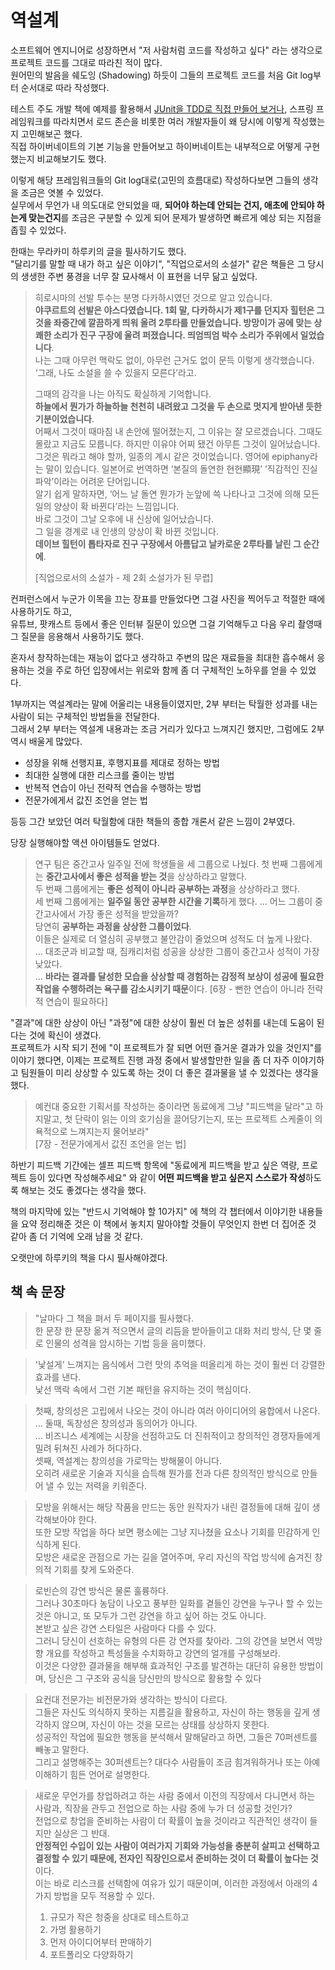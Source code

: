 # 역설계

소프트웨어 엔지니어로 성장하면서 "저 사람처럼 코드를 작성하고 싶다" 라는 생각으로 프로젝트 코드를 그대로 따라친 적이 많다.  
원어민의 발음을 쉐도잉 (Shadowing) 하듯이 그들의 프로젝트 코드를 처음 Git log부터 순서대로 따라 작성했다.  

테스트 주도 개발 책에 예제를 활용해서 [JUnit을 TDD로 직접 만들어 보거나](https://jojoldu.tistory.com/231), 스프링 프레임워크를 따라치면서 로드 존슨을 비롯한 여러 개발자들이 왜 당시에 이렇게 작성했는지 고민해보곤 했다.  
직접 하이버네이트의 기본 기능을 만들어보고 하이버네이트는 내부적으로 어떻게 구현했는지 비교해보기도 했다.  
  
이렇게 해당 프레임워크들의 Git log대로(고민의 흐름대로) 작성하다보면 그들의 생각을 조금은 엿볼 수 있었다.  
실무에서 무언가 내 의도대로 안되었을 때, **되어야 하는데 안되는 건지, 애초에 안되야 하는게 맞는건지**를 조금은 구분할 수 있게 되어 문제가 발생하면 빠르게 예상 되는 지점을 좁힐 수 있었다.  
  
한때는 무라카미 하루키의 글을 필사하기도 했다.  
"달리기를 말할 때 내가 하고 싶은 이야기", "직업으로서의 소설가" 같은 책들은 그 당시의 생생한 주변 풍경을 너무 잘 묘사해서 이 표현을 너무 닮고 싶었다.  

> 히로시마의 선발 투수는 분명 다카하시였던 것으로 알고 있습니다.  
> **야쿠르트의 선발은 야스다였습니다. 1회 말, 다카하시가 제1구를 던지자 힐턴은 그것을 좌중간에 깔끔하게 띄워 올려 2루타를 만들었습니다. 방망이가 공에 맞는 상쾌한 소리가 진구 구장에 울려 퍼졌습니다. 띄엄띄엄 박수 소리가 주위에서 일었습니다**.  
> 나는 그때 아무런 맥락도 없이, 아무런 근거도 없이 문득 이렇게 생각했습니다.  
> ‘그래, 나도 소설을 쓸 수 있을지 모른다’라고.  
> 
> 그때의 감각을 나는 아직도 확실하게 기억합니다.  
> **하늘에서 뭔가가 하늘하늘 천천히 내려왔고 그것을 두 손으로 멋지게 받아낸 듯한 기분이었습니다**.  
> 어째서 그것이 때마침 내 손안에 떨어졌는지, 그 이유는 잘 모르겠습니다. 그때도 몰랐고 지금도 모릅니다. 하지만 이유야 어찌 됐건 아무튼 그것이 일어났습니다.  
> 그것은 뭐라고 해야 할까, 일종의 계시 같은 것이었습니다. 영어에 epiphany라는 말이 있습니다. 일본어로 번역하면 ‘본질의 돌연한 현현顯現’ ‘직감적인 진실 파악’이라는 어려운 단어입니다.  
> 알기 쉽게 말하자면, ‘어느 날 돌연 뭔가가 눈앞에 쓱 나타나고 그것에 의해 모든 일의 양상이 확 바뀐다’라는 느낌입니다.  
> 바로 그것이 그날 오후에 내 신상에 일어났습니다.  
> 그 일을 경계로 내 인생의 양상이 확 바뀐 것입니다.  
> **데이브 힐턴이 톱타자로 진구 구장에서 아름답고 날카로운 2루타를 날린 그 순간에**.
> 
> [직업으로서의 소설가 - 제 2회 소설가가 된 무렵]

컨퍼런스에서 누군가 이목을 끄는 장표를 만들었다면 그걸 사진을 찍어두고 적절한 때에 사용하기도 하고,  
유튜브, 팟캐스트 등에서 좋은 인터뷰 질문이 있으면 그걸 기억해두고 다음 우리 촬영때 그 질문을 응용해서 사용하기도 했다.  
  
혼자서 창작하는데는 재능이 없다고 생각하고 주변의 많은 재료들을 최대한 흡수해서 응용하는 것을 주로 하던 입장에서는 위로와 함께 좀 더 구체적인 노하우를 얻을 수 있었다.  
  
1부까지는 역설계라는 말에 어울리는 내용들이였지만, 2부 부터는 탁월한 성과를 내는 사람이 되는 구체적인 방법들을 전달한다.  
그래서 2부 부터는 역설계 내용과는 조금 거리가 있다고 느껴지긴 했지만, 그럼에도 2부 역시 배울게 많았다.  

- 성장을 위해 선행지표, 후행지표를 제대로 정하는 방법
- 최대한 실행에 대한 리스크를 줄이는 방법
- 반복적 연습이 아닌 전략적 연습을 수행하는 방법
- 전문가에게서 값진 조언을 얻는 법

등등 그간 보았던 여러 탁월함에 대한 책들의 종합 개론서 같은 느낌이 2부였다.  

당장 실행해야할 액션 아이템들도 얻었다.

> 연구 팀은 중간고사 일주일 전에 학생들을 세 그룹으로 나눴다.
> 첫 번째 그룹에게는 **중간고사에서 좋은 성적을 받는 것**을 상상하라고 말했다.  
> 두 번째 그룹에게는 **좋은 성적이 아니라 공부하는 과정**을 상상하라고 했다.  
> 세 번째 그룹에게는 **일주일 동안 공부한 시간을 기록**하게 했다.
> ...
> 어느 그룹이 중간고사에서 가장 좋은 성적을 받았을까?  
> 당연히 **공부하는 과정을 상상한 그룹이었다**.  
> 이들은 실제로 더 열심히 공부했고 불안감이 줄었으며 성적도 더 높게 나왔다.  
> ...
> 대조군과 비교할 때, 짐캐리처럼 성공을 상상한 그룹이 중간고사 성적이 가장 낮았다.  
> ...
> **바라는 결과를 달성한 모습을 상상할 때 경험하는 감정적 보상이 성공에 필요한 작업을 수행하려는 욕구를 감소시키기 때문**이다.
> [6장 - 뻔한 연습이 아니라 전략적 연습이 필요하다]

"결과"에 대한 상상이 아닌 "과정"에 대한 상상이 훨씬 더 높은 성취를 내는데 도움이 된다는 것에 확신이 생겼다.  
프로젝트가 시작 되기 전에 "이 프로젝트가 잘 되면 어떤 즐거운 결과가 있을 것인지"를 이야기 했다면, 이제는 프로젝트 진행 과정 중에서 발생할만한 일을 좀 더 자주 이야기하고 팀원들이 미리 상상할 수 있도록 하는 것이 더 좋은 결과물을 낼 수 있겠다는 생각을 했다.

> 예컨대 중요한 기획서를 작성하는 중이라면 동료에게 그냥 "피드백을 달라"고 하지말고, 첫 단락이 읽는 이의 호기심을 끌어당기는지, 또는 프로젝트 스케줄이 의욕적으로 느껴지는지 물어보라"  
> [7장 - 전문가에게서 값진 조언을 얻는 법]

하반기 피드백 기간에는 셀프 피드백 항목에 "동료에게 피드백을 받고 싶은 역량, 프로젝트 등이 있다면 작성해주세요" 와 같이 **어떤 피드백을 받고 싶은지 스스로가 작성**하도록 해보는 것도 좋겠다는 생각을 했다.  
  
책의 마지막에 있는 "반드시 기억해야 할 10가지" 에 책의 각 챕터에서 이야기한 내용들을 요약 정리해준 것은 이 책에서 놓치지 말아야할 것들이 무엇인지 한번 더 집어준 것 같아 좀 더 기억에 오래 남을 것 같다.  
   
오랫만에 하루키의 책을 다시 필사해야겠다.  

## 책 속 문장

> "날마다 그 책을 펴서 두 페이지를 필사했다.  
> 한 문장 한 문장 옮겨 적으면서 글의 리듬을 받아들이고 대화 처리 방식, 단 몇 줄로 인물의 성격을 암시하는 기법 등을 음미했다.

> '낯설게' 느껴지는 음식에서 그런 맛의 추억을 떠올리게 하는 것이 훨씬 더 강렬한 효과를 낸다.  
> 낯선 맥락 속에서 그런 기본 패턴을 유지하는 것이 핵심이다.

> 첫째, 창의성은 고립에서 나오는 것이 아니라 여러 아이디어의 융합에서 나온다.
> ...
> 둘때, 독창성은 창의성과 동의어가 아니다.  
> ...
> 비즈니스 세계에는 시장을 선점하고도 더 진취적이고 창의적인 경쟁자들에게 밀려 뒤쳐진 사례가 허다하다.  
> 셋째, 역설계는 창의성을 가로막는 방해물이 아니다.  
> 오히려 새로운 기술과 지식을 습득해 뭔가를 전과 다른 창의적인 방식으로 만들어 낼 수 있는 저력을 키워준다.

> 모방을 위해서는 해당 작품을 만드는 동안 원작자가 내린 결정들에 대해 깊이 생각해보아야 한다.  
> 또한 모방 작업을 하다 보면 평소에는 그냥 지나쳤을 요소나 기회를 민감하게 인식하게 된다.  
> 모방은 새로운 관점으로 가는 길을 열어주며, 우리 자신의 작업 방식에 숨겨진 창의적 기회를 찾게 도와준다.

> 로빈슨의 강연 방식은 물론 훌륭하다.  
> 그러나 30초마다 농담이 나오고 풍부한 일화를 곁들인 강연을 누구나 할 수 있는 것은 아니고, 또 모두가 그런 강연을 하고 싶어 하는 것도 아니다.  
> 본받고 싶은 강연 스타일은 사람마다 다를 수 있다.  
> 그러니 당신이 선호하는 유형의 다른 강 연자를 찾아라. 그의 강연을 보면서 역방향 개요를 작성하고 특성들을 수치화하고 강연의 얼개를 구성해보라.  
> 이것은 다양한 결과물을 해부해 효과적인 구조를 발견하는 대단히 유용한 방법이며, 당신은 그 구조와 공식을 당신만의 방식으로 활용할 수 있다

> 요컨대 전문가는 비전문가와 생각하는 방식이 다르다.  
> 그들은 자신도 의식하지 못하는 지름길을 활용하고, 자신이 하는 행동을 깊게 생각하지 않으며, 자신이 아는 것을 모르는 상태를 상상하지 못한다.  
> 성공적인 작업에 필요한 행동을 분석해서 말해달라고 하면, 그들은 70퍼센트를 빼놓고 말한다.  
> 그리고 설명해주는 30퍼센트는? 대다수 사람들이 조금 힘겨워하거나 또는 아예 이해하기 힘든 언어로 설명한다.  

> 새로운 무언가를 창업하려고 하는 사람 중에서 이전의 직장에서 다니면서 하는 사람과, 직장을 관두고 전업으로 하는 사람 중에 누가 더 성공할 것인가?  
> 전업으로 창업을 준비하는 사람이 더 확률이 높을 것이라고 직관적인 생각이 들지만 실상은 그 반대.  
> **안정적인 수입이 있는 사람이 여러가지 기회와 가능성을 충분히 살피고 선택하고 결정할 수 있기 때문에, 전자인 직장인으로서 준비하는 것이 더 확률이 높다는 것**이다.  
> 이는 바로 리스크를 선택함에 여유가 있기 때문이며, 이러한 과정에서 아래의 4가지 방법을 모두 적용할 수 있다.
>	1.	규모가 작은 청중을 상대로 테스트하고
>	2.	가명 활용하기
>	3.	먼저 아이디어부터 판매하기
>	4.	포트폴리오 다양화하기